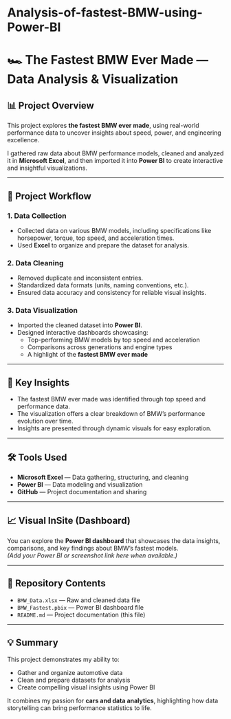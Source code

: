 # Analysis-of-fastest-BMW-using-Power-BI
# 🏎️ The Fastest BMW Ever Made — Data Analysis & Visualization

## 📊 Project Overview
This project explores **the fastest BMW ever made**, using real-world performance data to uncover insights about speed, power, and engineering excellence.  

I gathered raw data about BMW performance models, cleaned and analyzed it in **Microsoft Excel**, and then imported it into **Power BI** to create interactive and insightful visualizations.

---

## 🧠 Project Workflow

### 1. **Data Collection**
- Collected data on various BMW models, including specifications like horsepower, torque, top speed, and acceleration times.  
- Used **Excel** to organize and prepare the dataset for analysis.

### 2. **Data Cleaning**
- Removed duplicate and inconsistent entries.  
- Standardized data formats (units, naming conventions, etc.).  
- Ensured data accuracy and consistency for reliable visual insights.

### 3. **Data Visualization**
- Imported the cleaned dataset into **Power BI**.  
- Designed interactive dashboards showcasing:
  - Top-performing BMW models by top speed and acceleration  
  - Comparisons across generations and engine types  
  - A highlight of the **fastest BMW ever made**

---

## 🚀 Key Insights
- The fastest BMW ever made was identified through top speed and performance data.  
- The visualization offers a clear breakdown of BMW’s performance evolution over time.  
- Insights are presented through dynamic visuals for easy exploration.

---

## 🛠️ Tools Used
- **Microsoft Excel** — Data gathering, structuring, and cleaning  
- **Power BI** — Data modeling and visualization  
- **GitHub** — Project documentation and sharing  

---

## 📈 Visual InSite (Dashboard)
You can explore the **Power BI dashboard** that showcases the data insights, comparisons, and key findings about BMW’s fastest models.  
*(Add your Power BI or screenshot link here when available.)*

---

## 📂 Repository Contents
- `BMW_Data.xlsx` — Raw and cleaned data file  
- `BMW_Fastest.pbix` — Power BI dashboard file  
- `README.md` — Project documentation (this file)

---

## 💡 Summary
This project demonstrates my ability to:
- Gather and organize automotive data  
- Clean and prepare datasets for analysis  
- Create compelling visual insights using Power BI  

It combines my passion for **cars and data analytics**, highlighting how data storytelling can bring performance statistics to life.
